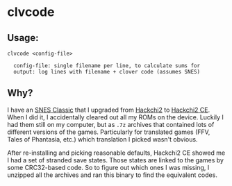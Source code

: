 # clvcode

## Usage:
```
clvcode <config-file>

  config-file: single filename per line, to calculate sums for
  output: log lines with filename + clover code (assumes SNES)
```

## Why?
I have an [SNES Classic][] that I upgraded from [Hackchi2][] to [Hackchi2 CE][].
When I did it, I accidentally cleared out all my ROMs on the device. Luckily I
had them still on my computer, but as `.7z` archives that contained lots of
different versions of the games. Particularly for translated games (FFV, Tales
of Phantasia, etc.) which translation I picked wasn't obvious.

After re-installing and picking reasonable defaults, Hackchi2 CE showed me I had
a set of stranded save states. Those states are linked to the games by some
CRC32-based code. So to figure out which ones I was missing, I unzipped all the
archives and ran this binary to find the equivalent codes.

[SNES Classic]:https://en.wikipedia.org/wiki/Super_NES_Classic_Edition
[Hackchi2]:https://github.com/ClusterM/hakchi2
[Hackchi2 CE]:https://github.com/TeamShinkansen/Hakchi2-CE
